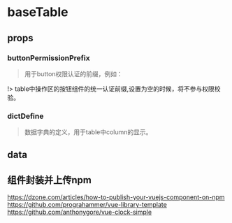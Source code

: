 # baseTable
## props
### buttonPermissionPrefix
> 用于button权限认证的前缀，例如：

!> table中操作区的按钮组件的统一认证前缀,设置为空的时候，将不参与权限校验。

### dictDefine 

> 数据字典的定义，用于table中column的显示。

## data

## 组件封装并上传npm

https://dzone.com/articles/how-to-publish-your-vuejs-component-on-npm
https://github.com/prograhammer/vue-library-template
https://github.com/anthonygore/vue-clock-simple
